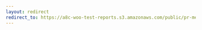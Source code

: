 ```yaml
---
layout: redirect
redirect_to: https://a8c-woo-test-reports.s3.amazonaws.com/public/pr-merge/43750/api/index.html
---
```

